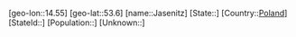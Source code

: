 ﻿---
location: [53.6,14.55]
type: City
tags:
- geo/City


SpocWebEntityId: 31167
isDeleted: false
confidential: public

---
[geo-lon::14.55]
[geo-lat::53.6]
[name::Jasenitz]
[State::]
[Country::[Poland](geo/Continent/Europe/Poland.md)]
[StateId::]
[Population::]
[Unknown::]

